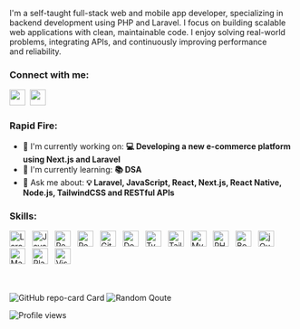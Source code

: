I'm a self-taught full-stack web and mobile app developer, specializing in backend development using PHP and Laravel. I focus on building scalable web applications with clean, maintainable code. I enjoy solving real-world problems, integrating APIs, and continuously improving performance and reliability.


### Connect with me: 
<p align="left"><a href="mailTo:iammursal@gmail.com" target="_blank"><img src="https://img.shields.io/badge/Gmail-D14836?style=flat-square&logo=gmail&logoColor=white" height="28" style="margin-right: 4px"></a> <a href="https://www.linkedin.com/in/iammursal" target="_blank"><img src="https://img.shields.io/badge/LinkedIn-0077B5?style=flat-square&logo=linkedin&logoColor=white" height="28" style="margin-right: 4px"></a></p>


### Rapid Fire:
- 💼 I'm currently working on: **💻 Developing a new e-commerce platform using Next.js and Laravel**
- 🌱 I'm currently learning: **📚 DSA**
- 💬 Ask me about: **💡 Laravel, JavaScript, React, Next.js, React Native, Node.js, TailwindCSS and RESTful APIs**


### Skills:
<p align="left"><img src="https://img.shields.io/badge/Laravel-F05032?style=flat-square&logo=laravel&logoColor=white" height="28" alt="Laravel" style="margin-right: 8px"> <img src="https://img.shields.io/badge/JavaScript-F7DF1C?style=flat-square&logo=javascript&logoColor=white" height="28" alt="JavaScript" style="margin-right: 8px"> <img src="https://img.shields.io/badge/React-20232A?style=flat-square&logo=react&logoColor=61DAFB" height="28" alt="React" style="margin-right: 8px"> <img src="https://img.shields.io/badge/React_Native-20232A?style=flat-square&logo=react&logoColor=61DAFB" height="28" alt="React Native" style="margin-right: 8px"> <img src="https://img.shields.io/badge/GitHub_Actions-2088FF?style=flat-square&logo=github-actions&logoColor=white" height="28" alt="GitHub Actions" style="margin-right: 8px"> <img src="https://img.shields.io/badge/Docker-2496ED?style=flat-square&logo=docker&logoColor=white" height="28" alt="Docker" style="margin-right: 8px"> <img src="https://img.shields.io/badge/TypeScript-3178C6?style=flat-square&logo=typescript&logoColor=white" height="28" alt="TypeScript" style="margin-right: 8px"> <img src="https://img.shields.io/badge/Tailwind_CSS-38B2AC?style=flat-square&logo=tailwind-css&logoColor=white" height="28" alt="Tailwind CSS" style="margin-right: 8px"> <img src="https://img.shields.io/badge/MySQL-4479A1?style=flat-square&logo=mysql&logoColor=white" height="28" alt="MySQL" style="margin-right: 8px"> <img src="https://img.shields.io/badge/PHP-777BB4?style=flat-square&logo=php&logoColor=white" height="28" alt="PHP" style="margin-right: 8px"> <img src="https://img.shields.io/badge/Bootstrap-563D7C?style=flat-square&logo=bootstrap&logoColor=white" height="28" alt="Bootstrap" style="margin-right: 8px"> <img src="https://img.shields.io/badge/jQuery-0769AD?style=flat-square&logo=jquery&logoColor=white" height="28" alt="jQuery" style="margin-right: 8px"> <img src="https://img.shields.io/badge/MariaDB-003545?style=flat-square&logo=mariadb&logoColor=white" height="28" alt="MariaDB" style="margin-right: 8px"> <img src="https://img.shields.io/badge/Playwright-2EAD33?style=flat-square&logo=playwright&logoColor=white" height="28" alt="Playwright" style="margin-right: 8px"> <img src="https://img.shields.io/badge/Visual_Studio_Code-007ACC?style=flat-square&logo=visual-studio-code&logoColor=white" height="28" alt="Visual Studio Code" style="margin-right: 8px"></p>


<br>
<br>

<picture alt="GitHub repo-card Card" >
  <source
    srcset="https://github-contributor-stats.vercel.app/api?username=iammursal&limit=4&theme=dracula&combine_all_yearly_contributions=true&card_width=400&card_height=200&border_radius=12&hide_border=true"
    media="(prefers-color-scheme: dark)"
  />
  <source
    srcset="https://github-contributor-stats.vercel.app/api?username=iammursal&limit=4&theme=catppuccin_latte&combine_all_yearly_contributions=true&card_width=400&card_height=200&border_radius=12&hide_border=true"
    media="(prefers-color-scheme: light), (prefers-color-scheme: no-preference)"
  /> 
  <img src="https://github-contributor-stats.vercel.app/api?username=iammursal&limit=4&theme=catppuccin_latte&combine_all_yearly_contributions=true&card_width=400&card_height=200&border_radius=12&hide_border=true" alt="GitHub repo-card Card" />
 
</picture>


<picture alt="Random Qoute">
  <source
    srcset="https://quotes-github-readme.vercel.app/api?type=horizontal&theme=dracula"
    media="(prefers-color-scheme: dark)"
  />
  <source
    srcset="https://quotes-github-readme.vercel.app/api?type=horizontal&theme=catppuccin_latte"
    media="(prefers-color-scheme: light), (prefers-color-scheme: no-preference)"
  /> 
  <img src="https://quotes-github-readme.vercel.app/api?type=horizontal&theme=catppuccin_latte" alt="Random Qoute" />
</picture> 

![Profile views](https://komarev.com/ghpvc/?username=iammursal&color=orange&style=for-the-badge)

